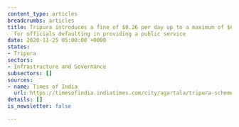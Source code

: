 ```yaml
---
content_type: articles
breadcrumbs: articles
title: Tripura introduces a fine of $0.26 per day up to a maximum of $6.7 a month
  for officials defaulting in providing a public service
date: 2020-11-25 05:00:00 +0000
states:
- Tripura
sectors:
- Infrastructure and Governance
subsectors: []
sources:
- name: Times of India
  url: https://timesofindia.indiatimes.com/city/agartala/tripura-scheme-to-speed-up-public-services/articleshow/79337584.cms
details: []
is_newsletter: false

---
```

